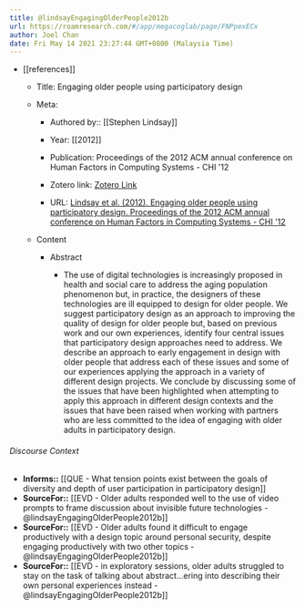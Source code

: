```yaml
---
title: @lindsayEngagingOlderPeople2012b
url: https://roamresearch.com/#/app/megacoglab/page/FNPpexECx
author: Joel Chan
date: Fri May 14 2021 23:27:44 GMT+0800 (Malaysia Time)
---
```


- [[references]]

    - Title: Engaging older people using participatory design

    - Meta:

        - Authored by:: [[Stephen Lindsay]]

        - Year: [[2012]]

        - Publication: Proceedings of the 2012 ACM annual conference on Human Factors in Computing Systems - CHI '12

        - Zotero link: [Zotero Link](zotero://select/items/7_C9SX47FT)

        - URL: [Lindsay et al. (2012). Engaging older people using participatory design. Proceedings of the 2012 ACM annual conference on Human Factors in Computing Systems - CHI '12](http://dl.acm.org/citation.cfm?doid=2207676.2208570)

    - Content

        - Abstract

            - The use of digital technologies is increasingly proposed in health and social care to address the aging population phenomenon but, in practice, the designers of these technologies are ill equipped to design for older people. We suggest participatory design as an approach to improving the quality of design for older people but, based on previous work and our own experiences, identify four central issues that participatory design approaches need to address. We describe an approach to early engagement in design with older people that address each of these issues and some of our experiences applying the approach in a variety of different design projects. We conclude by discussing some of the issues that have been highlighted when attempting to apply this approach in different design contexts and the issues that have been raised when working with partners who are less committed to the idea of engaging with older adults in participatory design.

###### Discourse Context

- **Informs::** [[QUE - What tension points exist between the goals of diversity and depth of user participation in participatory design]]
- **SourceFor::** [[EVD - Older adults responded well to the use of video prompts to frame discussion about invisible future technologies - @lindsayEngagingOlderPeople2012b]]
- **SourceFor::** [[EVD - Older adults found it difficult to engage productively with a design topic around personal security, despite engaging productively with two other topics - @lindsayEngagingOlderPeople2012b]]
- **SourceFor::** [[EVD - in exploratory sessions, older adults struggled to stay on the task of talking about abstract...ering into describing their own personal experiences instead - @lindsayEngagingOlderPeople2012b]]
